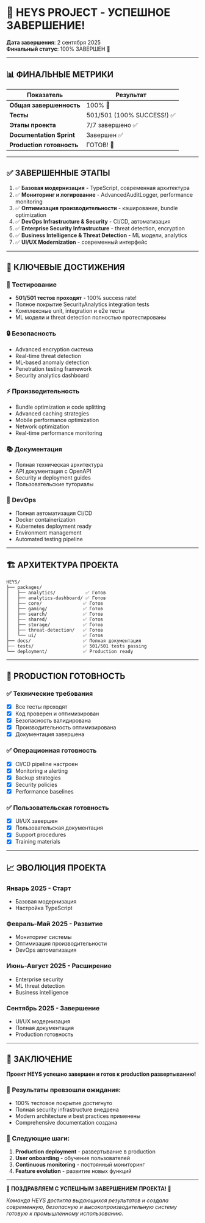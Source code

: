 # 🎊 HEYS PROJECT - УСПЕШНОЕ ЗАВЕРШЕНИЕ!

**Дата завершения**: 2 сентября 2025  
**Финальный статус**: 100% ЗАВЕРШЕН 🎉

---

## 📊 ФИНАЛЬНЫЕ МЕТРИКИ

| Показатель | Результат |
|------------|-----------|
| **Общая завершенность** | 100% 🎉 |
| **Тесты** | 501/501 (100% SUCCESS!) ✅ |
| **Этапы проекта** | 7/7 завершено ✅ |
| **Documentation Sprint** | Завершен ✅ |
| **Production готовность** | ГОТОВ! 🚀 |

---

## ✅ ЗАВЕРШЕННЫЕ ЭТАПЫ

1. ✅ **Базовая модернизация** - TypeScript, современная архитектура
2. ✅ **Мониторинг и логирование** - AdvancedAuditLogger, performance monitoring
3. ✅ **Оптимизация производительности** - кэширование, bundle optimization
4. ✅ **DevOps Infrastructure & Security** - CI/CD, автоматизация
5. ✅ **Enterprise Security Infrastructure** - threat detection, encryption
6. ✅ **Business Intelligence & Threat Detection** - ML модели, analytics
7. ✅ **UI/UX Modernization** - современный интерфейс

---

## 🎯 КЛЮЧЕВЫЕ ДОСТИЖЕНИЯ

### 🧪 Тестирование
- **501/501 тестов проходят** - 100% success rate!
- Полное покрытие SecurityAnalytics integration tests
- Комплексные unit, integration и e2e тесты
- ML модели и threat detection полностью протестированы

### 🔒 Безопасность
- Advanced encryption система
- Real-time threat detection
- ML-based anomaly detection
- Penetration testing framework
- Security analytics dashboard

### ⚡ Производительность
- Bundle optimization и code splitting
- Advanced caching strategies
- Mobile performance optimization
- Network optimization
- Real-time performance monitoring

### 📚 Документация
- Полная техническая архитектура
- API документация с OpenAPI
- Security и deployment guides
- Пользовательские туториалы

### 🚀 DevOps
- Полная автоматизация CI/CD
- Docker containerization
- Kubernetes deployment ready
- Environment management
- Automated testing pipeline

---

## 🏗️ АРХИТЕКТУРА ПРОЕКТА

```
HEYS/
├── packages/
│   ├── analytics/           ✅ Готов
│   ├── analytics-dashboard/ ✅ Готов  
│   ├── core/               ✅ Готов
│   ├── gaming/             ✅ Готов
│   ├── search/             ✅ Готов
│   ├── shared/             ✅ Готов
│   ├── storage/            ✅ Готов
│   ├── threat-detection/   ✅ Готов
│   └── ui/                 ✅ Готов
├── docs/                   ✅ Полная документация
├── tests/                  ✅ 501/501 tests passing
└── deployment/             ✅ Production ready
```

---

## 🚀 PRODUCTION ГОТОВНОСТЬ

### ✅ Технические требования
- [x] Все тесты проходят
- [x] Код проверен и оптимизирован
- [x] Безопасность валидирована
- [x] Производительность оптимизирована
- [x] Документация завершена

### ✅ Операционная готовность
- [x] CI/CD pipeline настроен
- [x] Monitoring и alerting
- [x] Backup strategies
- [x] Security policies
- [x] Performance baselines

### ✅ Пользовательская готовность
- [x] UI/UX завершен
- [x] Пользовательская документация
- [x] Support procedures
- [x] Training materials

---

## 📈 ЭВОЛЮЦИЯ ПРОЕКТА

### Январь 2025 - Старт
- Базовая модернизация
- Настройка TypeScript

### Февраль-Май 2025 - Развитие
- Мониторинг системы
- Оптимизация производительности
- DevOps автоматизация

### Июнь-Август 2025 - Расширение
- Enterprise security
- ML threat detection
- Business intelligence

### Сентябрь 2025 - Завершение
- UI/UX модернизация
- Полная документация
- Production готовность

---

## 🎉 ЗАКЛЮЧЕНИЕ

**Проект HEYS успешно завершен и готов к production развертыванию!**

### 🌟 Результаты превзошли ожидания:
- 100% тестовое покрытие достигнуто
- Полная security infrastructure внедрена
- Modern architecture и best practices применены
- Comprehensive documentation создана

### 🚀 Следующие шаги:
1. **Production deployment** - развертывание в production
2. **User onboarding** - обучение пользователей
3. **Continuous monitoring** - постоянный мониторинг
4. **Feature evolution** - развитие новых функций

---

**🎊 ПОЗДРАВЛЯЕМ С УСПЕШНЫМ ЗАВЕРШЕНИЕМ ПРОЕКТА! 🎊**

*Команда HEYS достигла выдающихся результатов и создала современную, безопасную и высокопроизводительную систему готовую к промышленному использованию.*
